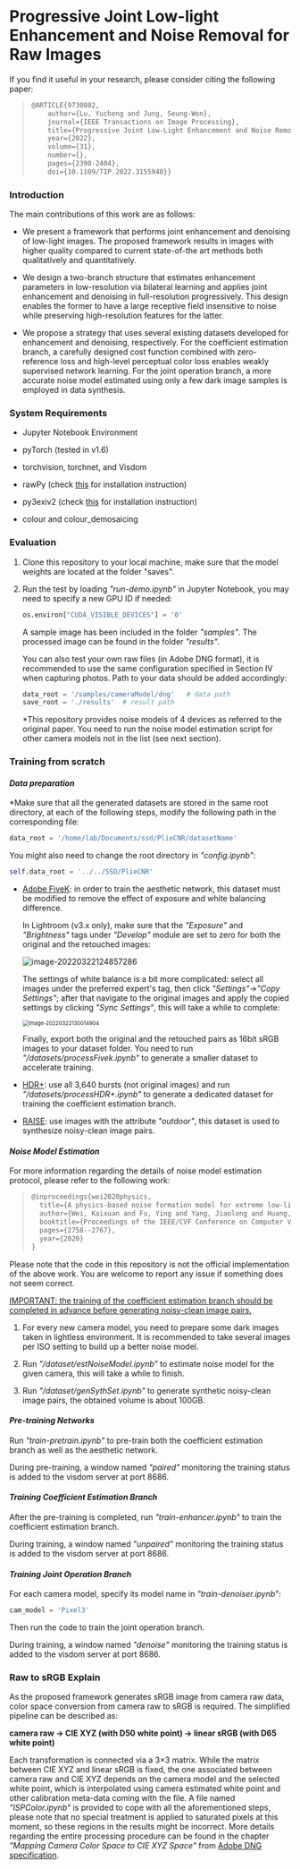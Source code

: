 # Progressive Joint Low-light Enhancement and Noise Removal for Raw Images



If you find it useful in your research, please consider citing the following paper:

> ```latex
> @ARTICLE{9730802,
>     author={Lu, Yucheng and Jung, Seung-Won},
>     journal={IEEE Transactions on Image Processing}, 
>     title={Progressive Joint Low-Light Enhancement and Noise Removal for Raw Images}, 
>     year={2022},
>     volume={31},
>     number={},
>     pages={2390-2404},
>     doi={10.1109/TIP.2022.3155948}}
> ```



### Introduction

The main contributions of this work are as follows:

- We present a framework that performs joint enhancement and denoising of low-light images. The proposed framework results in images with higher quality compared to current state-of-the art methods both qualitatively and quantitatively.

- We design a two-branch structure that estimates enhancement parameters in low-resolution via bilateral learning and applies joint enhancement and denoising in full-resolution progressively. This design enables the former to have a large receptive field insensitive to noise while preserving high-resolution features for the latter.

- We propose a strategy that uses several existing datasets developed for enhancement and denoising, respectively. For the coefficient estimation branch, a carefully designed cost function combined with zero-reference loss and high-level perceptual color loss enables weakly supervised network learning. For the joint operation branch, a more accurate noise model estimated using only a few dark image samples is employed in data synthesis.

  

### System Requirements

- Jupyter Notebook Environment

- pyTorch (tested in v1.6)

- torchvision, torchnet, and Visdom
- rawPy (check [this](https://pypi.org/project/rawpy/) for installation instruction)

- py3exiv2 (check [this](https://stackoverflow.com/questions/41075975/impossible-to-install-py3exiv2-with-pip) for installation instruction)
- colour and colour_demosaicing



### Evaluation

1. Clone this repository to your local machine, make sure that the model weights are located at the folder "saves".

2. Run the test by loading *"run-demo.ipynb"* in Jupyter Notebook, you may need to specify a new GPU ID if needed:

   ```python
   os.environ["CUDA_VISIBLE_DEVICES"] = '0'
   ```

   A sample image has been included in the folder *"samples"*. The processed image can be found in the folder *"results"*.

   You can also test your own raw files (in Adobe DNG format), it is recommended to use the same configuration specified in Section IV when capturing photos. Path to your data should be added accordingly:

   ```python
   data_root = '/samples/cameraModel/dng'	# data path
   save_root = './results'	# result path
   ```

   *This repository provides noise models of 4 devices as referred to the original paper. You need to run the noise model estimation script for other camera models not in the list (see next section).



### Training from scratch

#### *Data preparation*

*Make sure that all the generated datasets are stored in the same root directory, at each of the following steps, modify the following path in the corresponding file:

```python
data_root = '/home/lab/Documents/ssd/PlieCNR/datasetName'
```

You might also need to change the root directory in *"config.ipynb"*:

```python
self.data_root = '../../SSD/PlieCNR'
```

- [Adobe FiveK](https://data.csail.mit.edu/graphics/fivek/): in order to train the aesthetic network, this dataset must be modified to remove the effect of exposure and white balancing difference.

  In Lightroom (v3.x only), make sure that the *"Exposure"* and *"Brightness"* tags under *"Develop"* module are set to zero for both the original and the retouched images:

  ![image-20220322124857286](C:\Users\Skuais\Documents\GitHub\LowlightENR\README.assets\image-20220322124857286.png)

  The settings of white balance is a bit more complicated: select all images under the preferred expert's tag, then click *"Settings"*→*"Copy Settings"*; after that navigate to the original images and apply the copied settings by clicking *"Sync Settings"*, this will take a while to complete:

  <img src="C:\Users\Skuais\Documents\GitHub\LowlightENR\README.assets\image-20220322130014904.png" alt="image-20220322130014904" style="zoom: 67%;" />

  Finally, export both the original and the retouched pairs as 16bit sRGB images to your dataset folder. You need to run *"/datasets/processFivek.ipynb"* to generate a smaller dataset to accelerate training.

- [HDR+](https://hdrplusdata.org/): use all 3,640 bursts (not original images) and run *"/datasets/processHDR+.ipynb"* to generate a dedicated dataset for training the coefficient estimation branch.

- [RAISE](http://loki.disi.unitn.it/RAISE/): use images with the attribute *"outdoor"*, this dataset is used to synthesize noisy-clean image pairs.

  

#### *Noise Model Estimation*

For more information regarding the details of noise model estimation protocol, please refer to the following work:

> ```latex
> @inproceedings{wei2020physics,
>   title={A physics-based noise formation model for extreme low-light raw denoising},
>   author={Wei, Kaixuan and Fu, Ying and Yang, Jiaolong and Huang, Hua},
>   booktitle={Proceedings of the IEEE/CVF Conference on Computer Vision and Pattern Recognition},
>   pages={2758--2767},
>   year={2020}
> }
> ```

Please note that the code in this repository is not the official implementation of the above work. You are welcome to report any issue if something does not seem correct.

<u>IMPORTANT: the training of the coefficient estimation branch should be completed in advance before generating noisy-clean image pairs.</u>

1. For every new camera model, you need to prepare some dark images taken in lightless environment. It is recommended to take several images per ISO setting to build up a better noise model.

2. Run *"/dataset/estNoiseModel.ipynb"* to estimate noise model for the given camera, this will take a while to finish.

3. Run *"/dataset/genSythSet.ipynb"* to generate synthetic noisy-clean image pairs, the obtained volume is about 100GB.

   

#### *Pre-training Networks*

Run *"train-pretrain.ipynb"* to pre-train both the coefficient estimation branch as well as the aesthetic network.

During pre-training, a window named *"paired"* monitoring the training status is added to the visdom server at port 8686.



#### *Training Coefficient Estimation Branch*

After the pre-training is completed, run *"train-enhancer.ipynb"* to train the coefficient estimation branch.

During training, a window named *"unpaired"* monitoring the training status is added to the visdom server at port 8686.



#### *Training Joint Operation Branch*

For each camera model, specify its model name in *"train-denoiser.ipynb"*:

```python
cam_model = 'Pixel3'
```

Then run the code to train the joint operation branch.

During training, a window named *"denoise"* monitoring the training status is added to the visdom server at port 8686.



### Raw to sRGB Explain

As the proposed framework generates sRGB image from camera raw data, color space conversion from camera raw to sRGB is required. The simplified pipeline can be described as:

**camera raw → CIE XYZ (with D50 white point) → linear sRGB (with D65 white point)**

Each transformation is connected via a 3×3 matrix. While the matrix between CIE XYZ and linear sRGB is fixed, the one associated between camera raw and CIE XYZ depends on the camera model and the selected white point, which is interpolated using camera estimated white point and other calibration meta-data coming with the file. A file named *"ISPColor.ipynb"* is provided to cope with all the aforementioned steps, please note that no special treatment is applied to saturated pixels at this moment, so these regions in the results might be incorrect. More details regarding the entire processing procedure can be found in the chapter *"Mapping Camera Color Space to CIE XYZ Space"* from [Adobe DNG specification](https://helpx.adobe.com/content/dam/help/en/photoshop/pdf/dng_spec_1_6_0_0.pdf).
